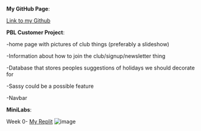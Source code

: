 **My GitHub Page**: 

[Link to my Github](https://github.com/Danny4w/csp-tri3/tree/gh-pages)

**PBL Customer Project**: 

-home page with pictures of club things (preferably a slideshow)

-Information about how to join the club/signup/newsletter thing

-Database that stores peoples suggestions of holidays we should decorate for

-Sassy could be a possible feature 

-Navbar

**MiniLabs**: 

Week 0-
[My Replit](https://replit.com/@Danny4w/csp-tri3#menu.py)
![image](https://user-images.githubusercontent.com/89228041/158494822-97940934-44b3-4ce2-91b7-2e15580ffeed.png)
